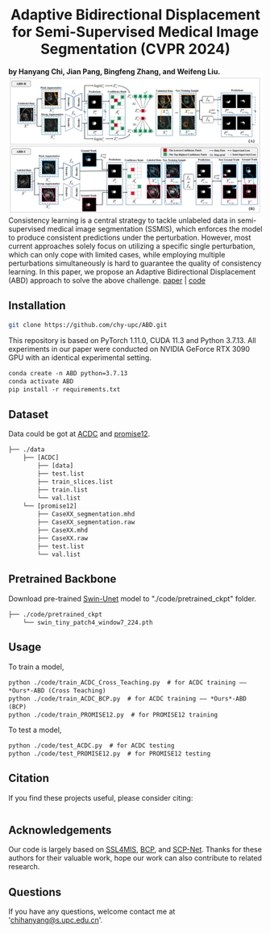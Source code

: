 <div align="center">
<h1> Adaptive Bidirectional Displacement for Semi-Supervised Medical Image Segmentation (CVPR 2024) </h1>
</div>

<b>by Hanyang Chi, Jian Pang, Bingfeng Zhang, and Weifeng Liu.</b>
![image](figure/framework.png)
Consistency learning is a central strategy to tackle unlabeled data in semi-supervised medical image segmentation (SSMIS), which enforces the model to produce consistent
predictions under the perturbation. However, most current approaches solely focus on utilizing a specific single perturbation, which can only cope with limited cases, while
employing multiple perturbations simultaneously is hard to guarantee the quality of consistency learning. In this paper, we propose an Adaptive Bidirectional Displacement (ABD) approach to solve the above challenge.
[paper]() | [code](https://github.com/chyupc/ABD)
## Installation
```bash
git clone https://github.com/chy-upc/ABD.git
```
This repository is based on PyTorch 1.11.0, CUDA 11.3 and Python 3.7.13. All experiments in our paper were conducted on NVIDIA GeForce RTX 3090 GPU with an identical experimental setting.
```
conda create -n ABD python=3.7.13
conda activate ABD
pip install -r requirements.txt
```
## Dataset
Data could be got at [ACDC](https://github.com/HiLab-git/SSL4MIS/tree/master/data/ACDC) and [promise12](https://promise12.grand-challenge.org/Download/).
```
├── ./data
    ├── [ACDC]
        ├── [data]
        ├── test.list
        ├── train_slices.list
        ├── train.list
        └── val.list
    └── [promise12]
        ├── CaseXX_segmentation.mhd
        ├── CaseXX_segmentation.raw
        ├── CaseXX.mhd
        ├── CaseXX.raw
        ├── test.list
        └── val.list
```
## Pretrained Backbone
Download pre-trained [Swin-Unet](https://drive.google.com/drive/folders/1UC3XOoezeum0uck4KBVGa8osahs6rKUY) model to "./code/pretrained_ckpt" folder.
```
├── ./code/pretrained_ckpt
    └── swin_tiny_patch4_window7_224.pth
```
## Usage
To train a model,
```
python ./code/train_ACDC_Cross_Teaching.py  # for ACDC training —— *Ours*-ABD (Cross Teaching) 
python ./code/train_ACDC_BCP.py  # for ACDC training —— *Ours*-ABD (BCP) 
python ./code/train_PROMISE12.py  # for PROMISE12 training
``` 
To test a model,
```
python ./code/test_ACDC.py  # for ACDC testing
python ./code/test_PROMISE12.py  # for PROMISE12 testing
```
## Citation
If you find these projects useful, please consider citing:
```bibtex

```
## Acknowledgements
Our code is largely based on [SSL4MIS](https://github.com/HiLab-git/SSL4MIS), [BCP](https://github.com/DeepMed-Lab-ECNU/BCP), and [SCP-Net](https://arxiv.org/pdf/2305.16214.pdf). Thanks for these authors for their valuable work, hope our work can also contribute to related research.
## Questions
If you have any questions, welcome contact me at 'chihanyang@s.upc.edu.cn'.
